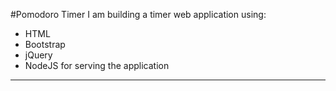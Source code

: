 #Pomodoro Timer
I am building a timer web application using:
  - HTML
  - Bootstrap
  - jQuery
  - NodeJS for serving the application
---
